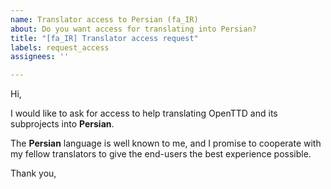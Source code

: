 ```yaml
---
name: Translator access to Persian (fa_IR)
about: Do you want access for translating into Persian?
title: "[fa_IR] Translator access request"
labels: request_access
assignees: ''

---
```


<!-- translator: fa_IR -->
<!-- Please do not edit the header of this template. -->

Hi,

I would like to ask for access to help translating OpenTTD and its subprojects into **Persian**.

The **Persian** language is well known to me, and I promise to cooperate with my fellow translators to give the end-users the best experience possible.

<!-- Please do not edit the above message. Do feel free to add a personal note after this line. -->

Thank you,
